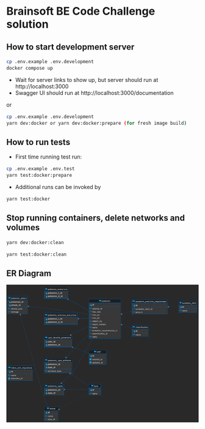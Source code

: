 # Brainsoft BE Code Challenge solution

## How to start development server

```sh
cp .env.example .env.development
docker compose up
```

- Wait for server links to show up, but server should run at http://localhost:3000
- Swagger UI should run at http://localhost:3000/documentation

or

```sh
cp .env.example .env.development
yarn dev:docker or yarn dev:docker:prepare (for fresh image build)
```

## How to run tests

- First time running test run:

```sh
cp .env.example .env.test
yarn test:docker:prepare
```

- Additional runs can be invoked by

```sh
yarn test:docker
```

## Stop running containers, delete networks and volumes

```sh
yarn dev:docker:clean
```

```sh
yarn test:docker:clean
```

## ER Diagram

![er diagram](./er_diagram.png)
